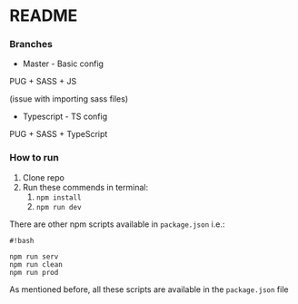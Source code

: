 # README #



### Branches ###

* Master - Basic config 

PUG + SASS + JS

(issue with importing sass files)



* Typescript - TS config

PUG + SASS + TypeScript



### How to run ###

1. Clone repo
2. Run these commends in terminal:
    1. `npm install`
    2. `npm run dev`


There are other npm scripts available in `package.json`  i.e.:
```
#!bash

npm run serv
npm run clean
npm run prod
```

As mentioned before, all these scripts are available in the `package.json` file